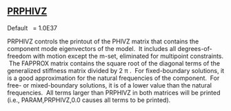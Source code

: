 ## [PRPHIVZ](https://help.hexagonmi.com/bundle/MSC_Nastran_2022.4/page/Nastran_Combined_Book/qrg/parameters/TOC.PRPHIVZ.xhtml)

Default    = 1.0E37

PRPHIVZ controls the printout of the PHlVZ matrix that contains the component mode eigenvectors of the model.  It includes all degrees-of-freedom with motion except the m-set, eliminated for multipoint constraints.  The FAPPROX matrix contains the square root of the diagonal terms of the generalized stiffness matrix divided by 2 π .  For fixed-boundary solutions, it is a good approximation for the natural frequencies of the component.  For free- or mixed-boundary solutions, it is of a lower value than the natural frequencies.  All terms larger than PRPHlVZ in both matrices will be printed (i.e., PARAM,PRPHIVZ,0.0 causes all terms to be printed).

